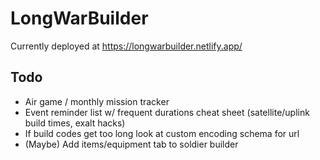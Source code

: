 # LongWarBuilder
Currently deployed at https://longwarbuilder.netlify.app/

## Todo
- Air game / monthly mission tracker
- Event reminder list w/ frequent durations cheat sheet (satellite/uplink build times, exalt hacks)
- If build codes get too long look at custom encoding schema for url
- (Maybe) Add items/equipment tab to soldier builder

